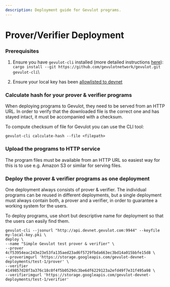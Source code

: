 ```yaml
---
description: Deployment guide for Gevulot programs.
---
```


# Prover/Verifier Deployment

### Prerequisites

1. Ensure you have `gevulot-cli` installed (more detailed instructions [here](https://blog.gevulot.com/p/devnet-developer-onboarding-begins)):\
   `cargo install --git https://github.com/gevulotnetwork/gevulot.git gevulot-cli`\

2. Ensure your local key has been [allowlisted to devnet](https://airtable.com/appS1ebiXFs8H4OP5/pagVuySwNkMe95tIi/form)

### Calculate hash for your prover & verifier programs

When deploying programs to Gevulot, they need to be served from an HTTP URL. In order to verify that the downloaded file is the correct one and has stayed intact, it must be accompanied with a checksum.

To compute checksum of file for Gevulot you can use the CLI tool:

`gevulot-cli calculate-hash --file <filepath>`

### Upload the programs to HTTP service

The program files must be available from an HTTP URL so easiest way for this is to use e.g. Amazon S3 or similar for serving files.

### Deploy the prover & verifier programs as one deployment

One deployment always consists of prover & verifier. The individual programs can be reused in different deployments, but a single deployment must always contain both, a prover and a verifier, in order to guarantee a working system for the users.

To deploy programs, use short but descriptive name for deployment so that the users can easily find them.

`gevulot-cli --jsonurl "http://api.devnet.gevulot.com:9944" --keyfile my-local-key.pki \`\
`deploy \`\
`--name "Simple Gevulot test prover & verifier" \`\
`--prover 4cf53954eac243e23e53fa135aed23ad6f5729fbda663ec3bd14a015bbfe15d8 \`\
`--proverimgurl 'https://storage.googleapis.com/gevulot-devnet-deployments/test-1/prover' \`\
`--verifier 4149857d28f3a376c18c0f4f5b0529dc3be6df6229123a2efd49f7e31f495a98 \`\
`--verifierimgurl 'https://storage.googleapis.com/gevulot-devnet-deployments/test-1/verifier'`
